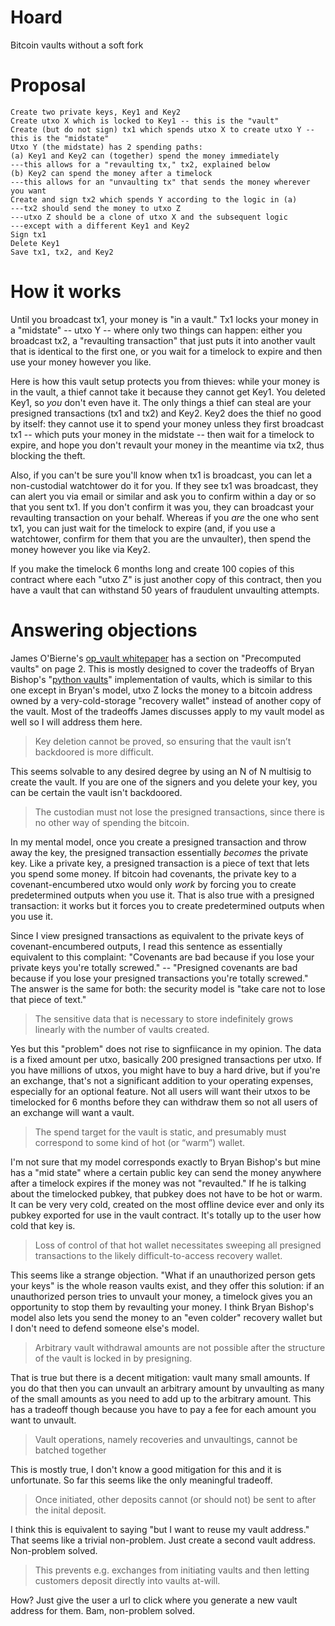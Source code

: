 # Hoard
Bitcoin vaults without a soft fork

# Proposal

```
Create two private keys, Key1 and Key2
Create utxo X which is locked to Key1 -- this is the "vault"
Create (but do not sign) tx1 which spends utxo X to create utxo Y -- this is the "midstate"
Utxo Y (the midstate) has 2 spending paths:
(a) Key1 and Key2 can (together) spend the money immediately
---this allows for a "revaulting tx," tx2, explained below
(b) Key2 can spend the money after a timelock
---this allows for an "unvaulting tx" that sends the money wherever you want
Create and sign tx2 which spends Y according to the logic in (a)
---tx2 should send the money to utxo Z
---utxo Z should be a clone of utxo X and the subsequent logic
---except with a different Key1 and Key2
Sign tx1
Delete Key1
Save tx1, tx2, and Key2
```

# How it works

Until you broadcast tx1, your money is "in a vault." Tx1 locks your money in a "midstate" -- utxo Y -- where only two things can happen: either you broadcast tx2, a "revaulting transaction" that just puts it into another vault that is identical to the first one, or you wait for a timelock to expire and then use your money however you like.

Here is how this vault setup protects you from thieves: while your money is in the vault, a thief cannot take it because they cannot get Key1. You deleted Key1, so *you* don't even have it. The only things a thief can steal are your presigned transactions (tx1 and tx2) and Key2. Key2 does the thief no good by itself: they cannot use it to spend your money unless they first broadcast tx1 -- which puts your money in the midstate -- then wait for a timelock to expire, and hope you don't revault your money in the meantime via tx2, thus blocking the theft.

Also, if you can't be sure you'll know when tx1 is broadcast, you can let a non-custodial watchtower do it for you. If they see tx1 was broadcast, they can alert you via email or similar and ask you to confirm within a day or so that you sent tx1. If you don't confirm it was you, they can broadcast your revaulting transaction on your behalf. Whereas if you *are* the one who sent tx1, you can just wait for the timelock to expire (and, if you use a watchtower, confirm for them that you are the unvaulter), then spend the money however you like via Key2.

If you make the timelock 6 months long and create 100 copies of this contract where each "utxo Z" is just another copy of this contract, then you have a vault that can withstand 50 years of fraudulent unvaulting attempts.

# Answering objections

James O'Bierne's [op_vault whitepaper](https://jameso.be/vaults.pdf) has a section on "Precomputed vaults" on page 2. This is mostly designed to cover the tradeoffs of Bryan Bishop's "[python vaults](https://github.com/kanzure/python-vaults)" implementation of vaults, which is similar to this one except in Bryan's model, utxo Z locks the money to a bitcoin address owned by a very-cold-storage "recovery wallet" instead of another copy of the vault. Most of the tradeoffs James discusses apply to my vault model as well so I will address them here.

> Key deletion cannot be proved, so ensuring that the vault isn’t backdoored is more difficult.

This seems solvable to any desired degree by using an N of N multisig to create the vault. If you are one of the signers and you delete your key, you can be certain the vault isn't backdoored.

> The custodian must not lose the presigned transactions, since there is no other way of spending the bitcoin.

In my mental model, once you create a presigned transaction and throw away the key, the presigned transaction essentially *becomes* the private key. Like a private key, a presigned transaction is a piece of text that lets you spend some money. If bitcoin had covenants, the private key to a covenant-encumbered utxo would only *work* by forcing you to create predetermined outputs when you use it. That is also true with a presigned transaction: it works but it forces you to create predetermined outputs when you use it.

Since I view presigned transactions as equivalent to the private keys of covenant-encumbered outputs, I read this sentence as essentially equivalent to this complaint: "Covenants are bad because if you lose your private keys you're totally screwed." -- "Presigned covenants are bad because if you lose your presigned transactions you're totally screwed." The answer is the same for both: the security model is "take care not to lose that piece of text."

> The sensitive data that is necessary to store indefinitely grows linearly with the number of vaults created.

Yes but this "problem" does not rise to signfiicance in my opinion. The data is a fixed amount per utxo, basically 200 presigned transactions per utxo. If you have millions of utxos, you might have to buy a hard drive, but if you're an exchange, that's not a significant addition to your operating expenses, especially for an optional feature. Not all users will want their utxos to be timelocked for 6 months before they can withdraw them so not all users of an exchange will want a vault.

> The spend target for the vault is static, and presumably must correspond to some kind of hot (or “warm”) wallet.

I'm not sure that my model corresponds exactly to Bryan Bishop's but mine has a "mid state" where a certain public key can send the money anywhere after a timelock expires if the money was not "revaulted." If he is talking about the timelocked pubkey, that pubkey does not have to be hot or warm. It can be very very cold, created on the most offline device ever and only its pubkey exported for use in the vault contract. It's totally up to the user how cold that key is.

> Loss of control of that hot wallet necessitates sweeping all presigned transactions to the likely difficult-to-access recovery wallet.

This seems like a strange objection. "What if an unauthorized person gets your keys" is the whole reason vaults exist, and they offer this solution: if an unauthorized person tries to unvault your money, a timelock gives you an opportunity to stop them by revaulting your money. I think Bryan Bishop's model also lets you send the money to an "even colder" recovery wallet but I don't need to defend someone else's model.

> Arbitrary vault withdrawal amounts are not possible after the structure of the vault is locked in by presigning.

That is true but there is a decent mitigation: vault many small amounts. If you do that then you can unvault an arbitrary amount by unvaulting as many of the small amounts as you need to add up to the arbitrary amount. This has a tradeoff though because you have to pay a fee for each amount you want to unvault.

> Vault operations, namely recoveries and unvaultings, cannot be batched together

This is mostly true, I don't know a good mitigation for this and it is unfortunate. So far this seems like the only meaningful tradeoff.

> Once initiated, other deposits cannot (or should not) be sent to after the inital deposit.

I think this is equivalent to saying "but I want to reuse my vault address." That seems like a trivial non-problem. Just create a second vault address. Non-problem solved.

> This prevents e.g. exchanges from initiating vaults and then letting customers deposit directly into vaults at-will.

How? Just give the user a url to click where you generate a new vault address for them. Bam, non-problem solved.
